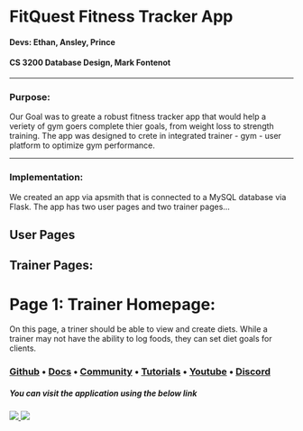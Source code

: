 # FitQuest Fitness Tracker App
#### Devs: Ethan, Ansley, Prince
#### CS 3200 Database Design, Mark Fontenot
------------------------------------------------------------------------------------------------------
### Purpose:
Our Goal was to greate a robust fitness tracker app that would help a veriety of gym goers complete thier goals, from weight loss to strength training. The app was designed to crete in integrated trainer - gym - user platform to optimize gym performance. 

------------------------------------------------------------------------------------------------------
### Implementation:
We created an app via apsmith that is connected to a MySQL database via Flask. The app has two user pages and two trainer pages... 
## User Pages


## Trainer Pages:
# Page 1: Trainer Homepage:
On this page, a triner should be able to view and create diets. While a trainer may not have the ability to log foods, they can set diet goals for clients. 






### [Github](https://github.com/appsmithorg/appsmith) • [Docs](https://docs.appsmith.com/?utm_source=github&utm_medium=social&utm_content=appsmith_docs&utm_campaign=null&utm_term=appsmith_docs) • [Community](https://community.appsmith.com/) • [Tutorials](https://github.com/appsmithorg/appsmith/tree/update/readme#tutorials) • [Youtube](https://www.youtube.com/appsmith) • [Discord](https://discord.gg/rBTTVJp)

##### You can visit the application using the below link

###### [![](https://assets.appsmith.com/git-sync/Buttons.svg) ](http://localhost:8080/applications/642d929ae064685a22f165ee/pages/642d929ae064685a22f165f1) [![](https://assets.appsmith.com/git-sync/Buttons2.svg)](http://localhost:8080/applications/642d929ae064685a22f165ee/pages/642d929ae064685a22f165f1/edit)
